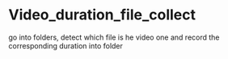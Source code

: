 # Video_duration_file_collect
go into folders, detect which file is he video one and record the corresponding duration into folder
